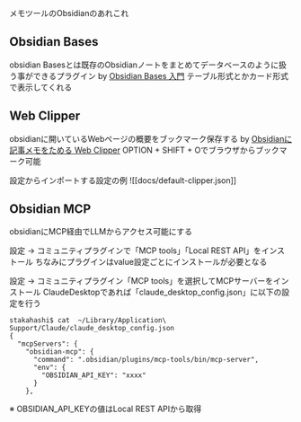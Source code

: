 メモツールのObsidianのあれこれ
## Obsidian Bases

obsidian Basesとは既存のObsidianノートをまとめてデータベースのように扱う事ができるプラグイン by  [Obsidian Bases 入門](https://note.com/shotovim/n/n20d31913131b)
テーブル形式とかカード形式で表示してくれる

## Web Clipper

obsidianに開いているWebページの概要をブックマーク保存する by [Obsidianに記事メモをためる Web Clipper](https://zenn.dev/sh11235/articles/07bb24f98b93e7)
OPTION + SHIFT + Oでブラウザからブックマーク可能

設定からインポートする設定の例
![[docs/default-clipper.json]]

## Obsidian MCP

obsidianにMCP経由でLLMからアクセス可能にする

設定 -> コミュニティプラグインで「MCP tools」「Local REST API」をインストール
ちなみにプラグインはvalue設定ごとにインストールが必要となる

設定 -> コミュニティプラグイン「MCP tools」を選択してMCPサーバーをインストール
ClaudeDesktopであれば「claude_desktop_config.json」に以下の設定を行う
```
stakahashi$ cat  ~/Library/Application\ Support/Claude/claude_desktop_config.json
{
  "mcpServers": {
    "obsidian-mcp": {
      "command": ".obsidian/plugins/mcp-tools/bin/mcp-server",
      "env": {
        "OBSIDIAN_API_KEY": "xxxx"
      }
    },
```
※ OBSIDIAN_API_KEYの値はLocal REST APIから取得
